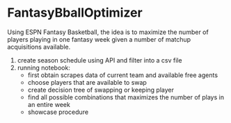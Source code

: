 # FantasyBballOptimizer
Using ESPN Fantasy Basketball, the idea is to maximize the number of players playing in one fantasy week given a number of matchup acquisitions available.
1. create season schedule using API and filter into a csv file
2. running notebook:
    - first obtain scrapes data of current team and available free agents
    - choose players that are available to swap
    - create decision tree of swapping or keeping player
    - find all possible combinations that maximizes the number of plays in an entire week
    - showcase procedure 
